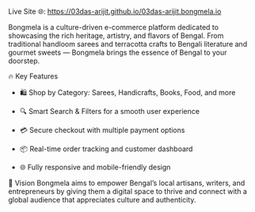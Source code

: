Live Site 🌐: https://03das-arijit.github.io/03das-arijit.bongmela.io

Bongmela is a culture-driven e-commerce platform dedicated to showcasing the rich heritage, artistry, and flavors of Bengal. From traditional handloom sarees and terracotta crafts to Bengali literature and gourmet sweets — Bongmela brings the essence of Bengal to your doorstep.

🔥 Key Features

- 🛍️ Shop by Category: Sarees, Handicrafts, Books, Food, and more

- 🔍 Smart Search & Filters for a smooth user experience

- 💳 Secure checkout with multiple payment options

- 📦 Real-time order tracking and customer dashboard

- 🌐 Fully responsive and mobile-friendly design


🧭 Vision
Bongmela aims to empower Bengal’s local artisans, writers, and entrepreneurs by giving them a digital space to thrive and connect with a global audience that appreciates culture and authenticity.
